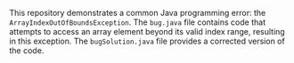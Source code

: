 This repository demonstrates a common Java programming error: the `ArrayIndexOutOfBoundsException`. The `bug.java` file contains code that attempts to access an array element beyond its valid index range, resulting in this exception. The `bugSolution.java` file provides a corrected version of the code.